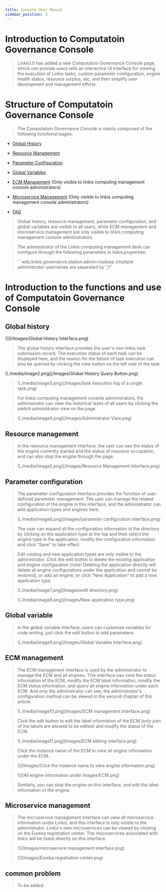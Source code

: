 ```yaml
---
title: Console User Manual
sidebar_position: 3
---
```



Introduction to Computatoin Governance Console
==============

> Linkis1.0 has added a new Computatoin Governance Console page, which can provide users with an interactive UI interface for viewing the execution of Linkis tasks, custom parameter configuration, engine health status, resource surplus, etc, and then simplify user development and management efforts.

Structure of Computatoin Governance Console
==============

> The Computatoin Governance Console is mainly composed of the following functional pages:

- [Global History](#Global_History)

- [Resource Management](#Resource_management)

- [Parameter Configuration](#Parameter_Configuration)

- [Global Variables](#Global_Variables)

- [ECM Management](#ECM_management) (Only visible to linkis computing management console administrators)

- [Microservice Management](#Microservice_management) (Only visible to linkis computing management console administrators)

- [FAQ](#FAQ)

> Global history, resource management, parameter configuration, and global variables are visible to all users, while ECM management and microservice management are only visible to linkis computing management console administrators.

> The administrator of the Linkis computing management desk can configure through the following parameters in linkis.properties:

> `` wds.linkis.governance.station.admin=hadoop (multiple administrator usernames are separated by ‘,’)''

Introduction to the functions and use of Computatoin Governance Console
========================

Global history
--------

![](/Images/Global History Interface.png)


> The global history interface provides the user's own linkis task submission record. The execution status of each task can be displayed here, and the reason for the failure of task execution can also be queried by clicking the view button on the left side of the task

![./media/image2.png](/Images/Global History Query Button.png)


> ![./media/image3.png](/Images/task execution log of a single task.png)


> For linkis computing management console administrators, the administrator can view the historical tasks of all users by clicking the switch administrator view on the page.

> ![./media/image4.png](/Images/Administrator View.png)


Resource management
--------

> In the resource management interface, the user can see the status of the engine currently started and the status of resource occupation, and can also stop the engine through the page.

> ![./media/image5.png](/Images/Resource Management Interface.png)


Parameter configuration
--------

> The parameter configuration interface provides the function of user-defined parameter management. The user can manage the related configuration of the engine in this interface, and the administrator can add application types and engines here.

> ![./media/image6.png](Images/parameter configuration interface.png)


> The user can expand all the configuration information in the directory by clicking on the application type at the top and then select the engine type in the application, modify the configuration information and click "Save" to take effect.

> Edit catalog and new application types are only visible to the administrator. Click the edit button to delete the existing application and engine configuration (note! Deleting the application directly will delete all engine configurations under the application and cannot be restored), or add an engine, or click "New Application" to add a new application type.

> ![./media/image7.png](Images/edit directory.png)


> ![./media/image8.png](Images/New application type.png)


Global variable
--------

> In the global variable interface, users can customize variables for code writing, just click the edit button to add parameters.

> ![./media/image9.png](Images/Global Variable Interface.png)


ECM management
-------

> The ECM management interface is used by the administrator to manage the ECM and all engines. This interface can view the status information of the ECM, modify the ECM label information, modify the ECM status information, and query all engine information under each ECM. And only the administrator can see, the administrator's configuration method can be viewed in the second chapter of this article.

> ![./media/image10.png](Images/ECM management interface.png)


> Click the edit button to edit the label information of the ECM (only part of the labels are allowed to be edited) and modify the status of the ECM.

> ![./media/image11.png](Images/ECM editing interface.png)


> Click the instance name of the ECM to view all engine information under the ECM.

> ![](Images/Click the instance name to view engine information.png)

> ![](All engine information under Images/ECM.png)

> Similarly, you can stop the engine on this interface, and edit the label information of the engine.

Microservice management
----------

> The microservice management interface can view all microservice information under Linkis, and this interface is only visible to the administrator. Linkis's own microservices can be viewed by clicking on the Eureka registration center. The microservices associated with linkis will be listed directly on this interface.

> ![](Images/microservice management interface.png)

> ![](Images/Eureka registration center.png)

common problem
--------

> To be added.
